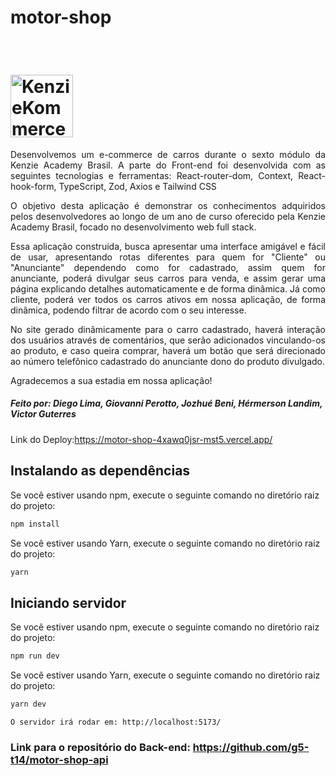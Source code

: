 # motor-shop

<div style="display: inline_block"><br>
<h1 style="center">
  <img alt="KenzieKommerce" title="KenzieKommerce" src="https://kenzie.com.br/_next/image?url=%2Fimages%2Flogo.png&w=640&q=75" width="100px" />
</h1>
  <p style="text-align: justify;">Desenvolvemos um e-commerce de carros durante o sexto módulo da Kenzie Academy Brasil. A parte do Front-end foi desenvolvida com as seguintes tecnologias e ferramentas: React-router-dom, Context, React-hook-form, TypeScript, Zod, Axios e Tailwind CSS</p>

<p style="text-align: justify;">O objetivo desta aplicação é demonstrar os conhecimentos adquiridos pelos desenvolvedores ao longo de um ano de curso oferecido pela Kenzie Academy Brasil, focado no desenvolvimento web full stack.</p>

<p style="text-align: justify;">Essa aplicação construída, busca apresentar uma interface amigável e fácil de usar, apresentando rotas diferentes para quem for "Cliente" ou "Anunciante" dependendo como for cadastrado, assim quem for anunciante, poderá divulgar seus carros para venda, e assim gerar uma página explicando detalhes automaticamente e de forma dinâmica. Já como cliente, poderá ver todos os carros ativos em nossa aplicação, de forma dinâmica, podendo filtrar de acordo com o seu interesse.</p>

<p style="text-align: justify;">No site gerado dinâmicamente para o carro cadastrado, haverá interação dos usuários através de comentários, que serão adicionados vinculando-os ao produto, e caso queira comprar, haverá um botão que será direcionado ao número telefônico cadastrado do anunciante dono do produto divulgado.</p>

<p style="text-align: justify;">Agradecemos a sua estadia em nossa aplicação! </p>

  <h5 style="center">Feito por: Diego Lima, Giovanni Perotto, Jozhué Beni, Hérmerson Landim, Victor Guterres</h5>  
</div>

Link do Deploy:https://motor-shop-4xawq0jsr-mst5.vercel.app/

## Instalando as dependências

Se você estiver usando npm, execute o seguinte comando no diretório raiz do projeto:

```bash
npm install
```

Se você estiver usando Yarn, execute o seguinte comando no diretório raiz do projeto:

```bash
yarn
```

## Iniciando servidor

Se você estiver usando npm, execute o seguinte comando no diretório raiz do projeto:

```bash
npm run dev
```

Se você estiver usando Yarn, execute o seguinte comando no diretório raiz do projeto:

```bash
yarn dev
```

```
O servidor irá rodar em: http://localhost:5173/
```

### Link para o repositório do Back-end: https://github.com/g5-t14/motor-shop-api
